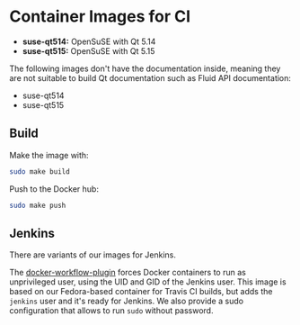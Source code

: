 Container Images for CI
=======================

 * **suse-qt514:** OpenSuSE with Qt 5.14
 * **suse-qt515:** OpenSuSE with Qt 5.15

The following images don't have the documentation inside, meaning they are not
suitable to build Qt documentation such as Fluid API documentation:

 * suse-qt514
 * suse-qt515

## Build

Make the image with:

```sh
sudo make build
```

Push to the Docker hub:

```sh
sudo make push
```

## Jenkins

There are variants of our images for Jenkins.

The [docker-workflow-plugin](https://github.com/jenkinsci/docker-workflow-plugin)
forces Docker containers to run as unprivileged user, using the UID and GID
of the Jenkins user.
This image is based on our Fedora-based container for Travis CI builds,
but adds the `jenkins` user and it's ready for Jenkins.  We also provide
a sudo configuration that allows to run `sudo` without password.
